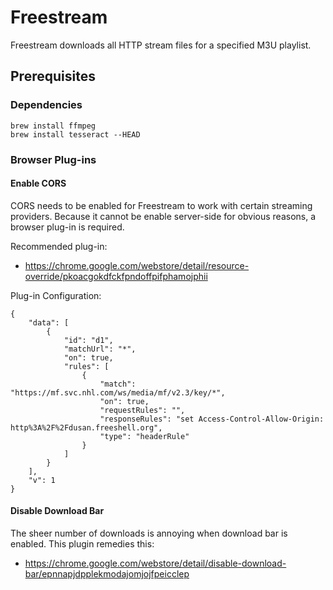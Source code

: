 # Freestream

Freestream downloads all HTTP stream files for a specified M3U playlist.

## Prerequisites
### Dependencies
```
brew install ffmpeg
brew install tesseract --HEAD
```
### Browser Plug-ins
#### Enable CORS
CORS needs to be enabled for Freestream to work with certain streaming providers. Because it cannot
be enable server-side for obvious reasons, a browser plug-in is required.

Recommended plug-in:
- https://chrome.google.com/webstore/detail/resource-override/pkoacgokdfckfpndoffpifphamojphii

Plug-in Configuration:
```
{
    "data": [
        {
            "id": "d1",
            "matchUrl": "*",
            "on": true,
            "rules": [
                {
                    "match": "https://mf.svc.nhl.com/ws/media/mf/v2.3/key/*",
                    "on": true,
                    "requestRules": "",
                    "responseRules": "set Access-Control-Allow-Origin: http%3A%2F%2Fdusan.freeshell.org",
                    "type": "headerRule"
                }
            ]
        }
    ],
    "v": 1
}
```
#### Disable Download Bar
The sheer number of downloads is annoying when download bar is enabled. This plugin remedies this:
- https://chrome.google.com/webstore/detail/disable-download-bar/epnnapjdpplekmodajomjojfpeicclep
